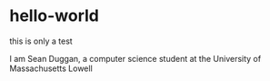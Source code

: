# hello-world
this is only a test

I am Sean Duggan, a computer science student at the University of Massachusetts Lowell
